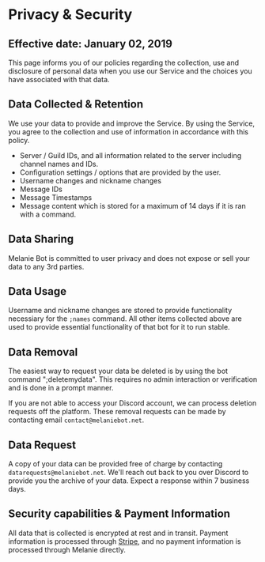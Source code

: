 # Privacy & Security

## Effective date: January 02, 2019

This page informs you of our policies regarding the collection, use and disclosure of personal data when you use our Service and the choices you have associated with that data.

## Data Collected & Retention

We use your data to provide and improve the Service. By using the Service, you agree to the collection and use of information in accordance with this policy.

- Server / Guild IDs, and all information related to the server including channel names and IDs.
- Configuration settings / options that are provided by the user.
- Username changes and nickname changes
- Message IDs
- Message Timestamps
- Message content which is stored for a maximum of 14 days if it is ran with a command.

## Data Sharing

Melanie Bot is committed to user privacy and does not expose or sell your data to any 3rd parties.

## Data Usage

Username and nickname changes are stored to provide functionality necessiary for the `;names` command. All other items collected above are used to provide essential functionality of that bot for it to run stable.

## Data Removal

The easiest way to request your data be deleted is by using the bot command ";deletemydata". This requires no admin interaction or verification and is done in a prompt manner.

If you are not able to access your Discord account, we can process deletion requests off the platform. These removal requests can be made by contacting email `contact@melaniebot.net`.

## Data Request

A copy of your data can be provided free of charge by contacting `datarequests@melaniebot.net`. We'll reach out back to you over Discord to provide you the archive of your data. Expect a response within 7 business days.

## Security capabilities & Payment Information

All data that is collected is encrypted at rest and in transit. Payment information is processed through [Stripe](https://stripe.com/), and no payment information is processed through Melanie directly.
